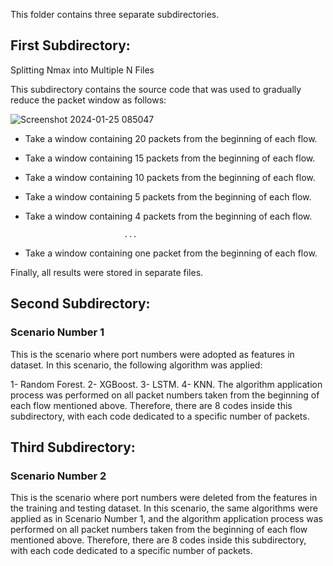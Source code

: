 
This folder contains three separate subdirectories.
## First Subdirectory: 
Splitting Nmax into Multiple N Files

This subdirectory contains the source code that was used to gradually reduce the packet window as follows:

![Screenshot 2024-01-25 085047](https://github.com/MakaremHind/Detection-of-Botnet-Attacks-Targeting-IoT-Devices/assets/144903433/245fd887-07b6-48e8-a11c-e1b3dd33c1c6)

- Take a window containing 20 packets from the beginning of each flow.
- Take a window containing 15 packets from the beginning of each flow.
- Take a window containing 10 packets from the beginning of each flow.
- Take a window containing 5 packets from the beginning of each flow.
- Take a window containing 4 packets from the beginning of each flow.
  
                            ...
  
- Take a window containing one packet from the beginning of each flow.
  
Finally, all results were stored in separate files.

## Second Subdirectory:
### Scenario Number 1
This is the scenario where port numbers were adopted as features in dataset. In this scenario, the following algorithm was applied:

1- Random Forest.
2- XGBoost.
3- LSTM.
4- KNN.
The algorithm application process was performed on all packet numbers taken from the beginning of each flow mentioned above. Therefore, there are 8 codes inside this subdirectory, with each code dedicated to a specific number of packets.

## Third Subdirectory: 
### Scenario Number 2
This is the scenario where port numbers were deleted from the features in the training and testing dataset. In this scenario, the same algorithms were applied as in Scenario Number 1, and the algorithm application process was performed on all packet numbers taken from the beginning of each flow mentioned above. Therefore, there are 8 codes inside this subdirectory, with each code dedicated to a specific number of packets.
